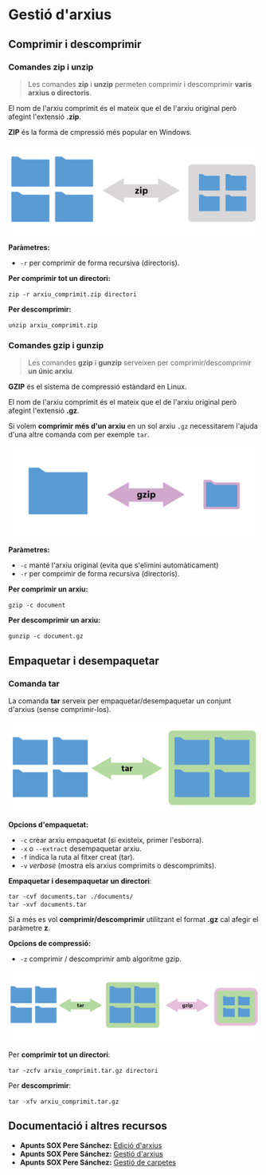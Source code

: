 # Gestió d'arxius

## Comprimir i descomprimir

### Comandes zip i unzip

> Les comandes **zip** i **unzip** permeten comprimir i descomprimir **varis arxius o directoris**.

El nom de l'arxiu comprimit és el mateix que el de l'arxiu original però afegint l'extensió **.zip**.

**ZIP** és la forma de cmpressió més popular en Windows.

![](../../.gitbook/assets/uf2-zip.png)

**Paràmetres:**

* `-r` per comprimir de forma recursiva \(directoris\).

**Per comprimir tot un directori:**

`zip -r arxiu_comprimit.zip directori`

**Per descomprimir:**

`unzip arxiu_comprimit.zip`

### Comandes gzip i gunzip

> Les comandes **gzip** i **gunzip** serveixen per comprimir/descomprimir **un únic arxiu**.

**GZIP** és el sistema de compressió estàndard en Linux.

El nom de l'arxiu comprimit és el mateix que el de l'arxiu original però afegint l'extensió **.gz**.

Si volem **comprimir més d'un arxiu** en un sol arxiu `.gz` necessitarem l'ajuda d'una altre comanda com per exemple `tar`.

![](../../.gitbook/assets/uf2-gzip.png)

**Paràmetres:**

* `-c` manté l'arxiu original \(evita que s'elimini automàticament\)
* `-r` per comprimir de forma recursiva \(directoris\).

**Per comprimir un arxiu:**

`gzip -c document`

**Per descomprimir un arxiu:**

`gunzip -c document.gz`

## Empaquetar i desempaquetar

### Comanda tar

La comanda **tar** serveix per empaquetar/desempaquetar un conjunt d'arxius \(sense comprimir-los\).

![](../../.gitbook/assets/uf2-tar.png)

**Opcions d'empaquetat:**

* `-c` crear arxiu empaquetat \(si existeix, primer l'esborra\).
* `-x` o `--extract` desempaquetar arxiu.
* `-f` indica la ruta al fitxer creat \(tar\).
* `-v` _verbose_ \(mostra els arxius comprimits o descomprimits\).

**Empaquetar i desempaquetar un directori**:

```text
tar -cvf documents.tar ./documents/
tar -xvf documents.tar
```

Si a més es vol **comprimir/descomprimir** utilitzant el format **.gz** cal afegir el paràmetre **z**.

**Opcions de compressió:**

* `-z` comprimir / descomprimir amb algoritme gzip.

![](../../.gitbook/assets/uf2-tar2.png)

Per **comprimir tot un directori**:

`tar -zcfv arxiu_comprimit.tar.gz directori`

Per **descomprimir**:

`tar -xfv arxiu_comprimit.tar.gz`

## Documentació i altres recursos

* **Apunts SOX Pere Sánchez:** [Edició d'arxius](http://moodlecf.sapalomera.cat/apunts/smx/sox/index.html?ref=2221)
* **Apunts SOX Pere Sánchez:** [Gestió d'arxius](http://moodlecf.sapalomera.cat/apunts/smx/sox/index.html?ref=2222)
* **Apunts SOX Pere Sánchez:** [Gestió de carpetes](http://moodlecf.sapalomera.cat/apunts/smx/sox/index.html?ref=2223)

